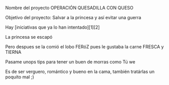 Nombre del proyecto
OPERACIÓN QUESADILLA CON QUESO

Objetivo del proyecto: 
Salvar a la princesa y así evitar una guerra

Hay [iniciativas que ya lo han intentado][1][2]
 
La princesa se escapó

Pero despues se la comió el lobo FERóZ pues le gustaba la carne FRESCA y TIERNA

Pasame unops tips para tener un buen de morras como Tú we

Es de ser verguero, romántico y bueno en la cama, también tratárlas un poquito mal ;)

